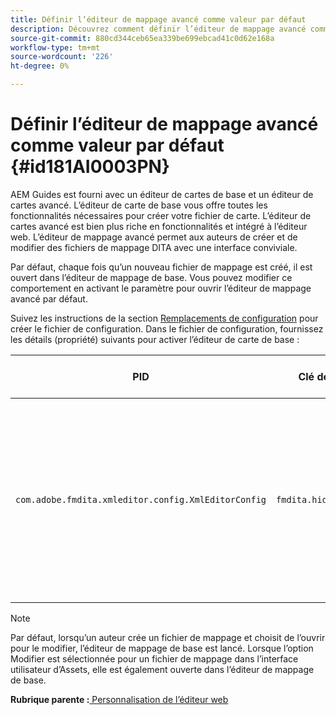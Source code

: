 ```yaml
---
title: Définir l’éditeur de mappage avancé comme valeur par défaut
description: Découvrez comment définir l’éditeur de mappage avancé comme valeur par défaut
source-git-commit: 880cd344ceb65ea339be699ebcad41c0d62e168a
workflow-type: tm+mt
source-wordcount: '226'
ht-degree: 0%

---
```


# Définir l’éditeur de mappage avancé comme valeur par défaut {#id181AI0003PN}

AEM Guides est fourni avec un éditeur de cartes de base et un éditeur de cartes avancé. L’éditeur de carte de base vous offre toutes les fonctionnalités nécessaires pour créer votre fichier de carte. L’éditeur de cartes avancé est bien plus riche en fonctionnalités et intégré à l’éditeur web. L’éditeur de mappage avancé permet aux auteurs de créer et de modifier des fichiers de mappage DITA avec une interface conviviale.

Par défaut, chaque fois qu’un nouveau fichier de mappage est créé, il est ouvert dans l’éditeur de mappage de base. Vous pouvez modifier ce comportement en activant le paramètre pour ouvrir l’éditeur de mappage avancé par défaut.

Suivez les instructions de la section [Remplacements de configuration](download-install-additional-config-override.md#) pour créer le fichier de configuration. Dans le fichier de configuration, fournissez les détails \(propriété\) suivants pour activer l’éditeur de carte de base :

| PID | Clé de propriété | Valeur de la propriété |
|---|------------|--------------|
| `com.adobe.fmdita.xmleditor.config.XmlEditorConfig` | ``fmdita.hide.oldmapeditor`` | Booléen \(true/false\). Si vous souhaitez utiliser l’éditeur de mappage avancé par défaut, définissez cette propriété sur true.<br> **Valeur par défaut**: false |

>[!NOTE]
>
> Par défaut, lorsqu’un auteur crée un fichier de mappage et choisit de l’ouvrir pour le modifier, l’éditeur de mappage de base est lancé. Lorsque l’option Modifier est sélectionnée pour un fichier de mappage dans l’interface utilisateur d’Assets, elle est également ouverte dans l’éditeur de mappage de base.

**Rubrique parente :**[ Personnalisation de l’éditeur web](conf-web-editor.md)
